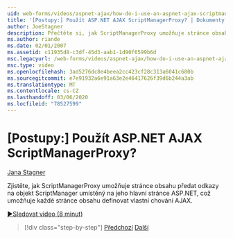```yaml
---
uid: web-forms/videos/aspnet-ajax/how-do-i-use-an-aspnet-ajax-scriptmanagerproxy
title: '[Postupy:] Použít ASP.NET AJAX ScriptManagerProxy? | Dokumenty Microsoft'
author: JoeStagner
description: Přečtěte si, jak ScriptManagerProxy umožňuje stránce obsahu předat odkazy na objekt ScriptManager umístěný na jeho hlavní stránce ASP.NET, což umožňuje každou stránku obsahu t...
ms.author: riande
ms.date: 02/01/2007
ms.assetid: c11935d8-c3df-45d3-aab1-1d90f6599b6d
msc.legacyurl: /web-forms/videos/aspnet-ajax/how-do-i-use-an-aspnet-ajax-scriptmanagerproxy
msc.type: video
ms.openlocfilehash: 3ad5276dc8e4beea2cc423cf28c313a6041c680b
ms.sourcegitcommit: e7e91932a6e91a63e2e46417626f39d6b244a3ab
ms.translationtype: MT
ms.contentlocale: cs-CZ
ms.lasthandoff: 03/06/2020
ms.locfileid: "78527599"
---
```

# <a name="how-do-i-use-an-aspnet-ajax-scriptmanagerproxy"></a>[Postupy:] Použít ASP.NET AJAX ScriptManagerProxy?

[Jana Stagner](https://github.com/JoeStagner)

Zjistěte, jak ScriptManagerProxy umožňuje stránce obsahu předat odkazy na objekt ScriptManager umístěný na jeho hlavní stránce ASP.NET, což umožňuje každé stránce obsahu definovat vlastní chování AJAX.

[&#9654;Sledovat video (8 minut)](https://channel9.msdn.com/Blogs/ASP-NET-Site-Videos/how-do-i-use-an-aspnet-ajax-scriptmanagerproxy)

> [!div class="step-by-step"]
> [Předchozí](how-do-i-use-the-aspnet-ajax-client-library-controls.md)
> [Další](how-do-i-use-the-aspnet-ajax-roundedcorners-extender.md)
